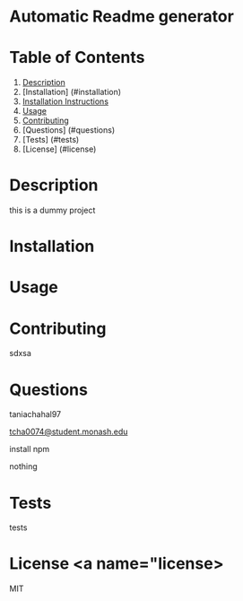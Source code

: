 # Automatic Readme generator

  # Table of Contents

  1. [Description](#description)
  2. [Installation] (#installation)
  3. [Installation Instructions](#installation)
  4. [Usage](#use)
  5. [Contributing](#contribute)
  6. [Questions] (#questions)
  7. [Tests] (#tests)
  8. [License] (#license)

  # Description <a name="description"></a>

  this is a dummy project

  # Installation <a name="installation"></a>

  # Usage <a name="use"></a>

  # Contributing <a name="contribute"></a>

  sdxsa

  # Questions <a name="questions"></a>

  taniachahal97 

  tcha0074@student.monash.edu

  install npm

  nothing

  # Tests <a name="tests"></a>

  tests 

  # License <a name="license></a>

  MIT